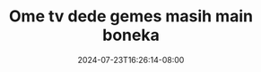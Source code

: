 --- 
title: "Ome tv dede gemes masih main boneka"
description: "   video bokep Ome tv dede gemes masih main boneka     baru"
date: 2024-07-23T16:26:14-08:00
file_code: "bv4bi291clgw"
draft: false
cover: "8vottk5ctw5nl2dz.jpg"
tags: ["Ome", "dede", "gemes", "masih", "main", "boneka", "bokep-indo", "bokep-viral", "bokep-ig"]
length: 1338
fld_id: "1392266"
foldername: "adiktiri"
categories: ["adiktiri"]
views: 409
---